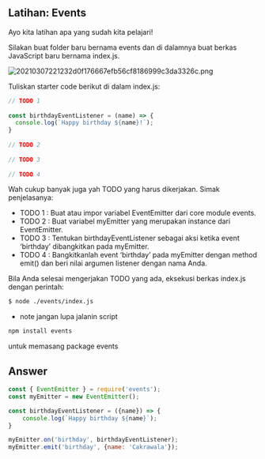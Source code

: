 ## Latihan: Events
Ayo kita latihan apa yang sudah kita pelajari!

Silakan buat folder baru bernama events dan di dalamnya buat berkas JavaScript baru bernama index.js.

<img src="https://d17ivq9b7rppb3.cloudfront.net/original/academy/20210307221232d0f176667efb56cf8186999c3da3326c.png" class="fr-fic fr-dib fr-fil" alt="20210307221232d0f176667efb56cf8186999c3da3326c.png">

Tuliskan starter code berikut di dalam index.js:
```js
// TODO 1
 
const birthdayEventListener = (name) => {
  console.log(`Happy birthday ${name}!`);
}
 
// TODO 2
 
// TODO 3
 
// TODO 4
```
Wah cukup banyak juga yah TODO yang harus dikerjakan. Simak penjelasanya:

- TODO 1 : Buat atau impor variabel EventEmitter dari core module events.
- TODO 2 : Buat variabel myEmitter yang merupakan instance dari EventEmitter.
- TODO 3 : Tentukan birthdayEventListener sebagai aksi ketika event ‘birthday’ dibangkitkan pada myEmitter.
- TODO 4 : Bangkitkanlah event ‘birthday’ pada myEmitter dengan method emit() dan beri nilai argumen listener dengan nama Anda.

Bila Anda selesai mengerjakan TODO yang ada, eksekusi berkas index.js dengan perintah:
```bash
$ node ./events/index.js
```
* note
jangan lupa jalanin script 
```bash
npm install events
```
untuk memasang package events

## Answer
```js
const { EventEmitter } = require('events');
const myEmitter = new EventEmitter();

const birthdayEventListener = ({name}) => {
    console.log(`Happy birthday ${name}`);
}

myEmitter.on('birthday', birthdayEventListener);
myEmitter.emit('birthday', {name: 'Cakrawala'});
```
